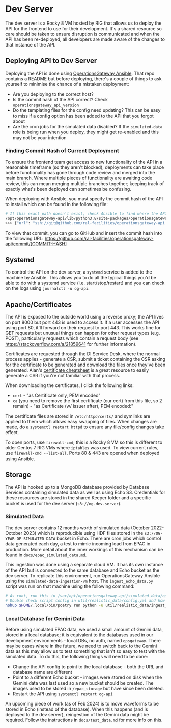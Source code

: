 # Dev Server
The dev server is a Rocky 8 VM hosted by RIG that allows us to deploy the API for the frontend to use for their development. It's a shared resource so care should be taken to ensure disruption is communicated and when the API has been re-deployed, all developers are made aware of the changes to that instance of the API.

## Deploying API to Dev Server
Deploying the API is done using [OperationsGateway Ansible](https://github.com/ral-facilities/operationsgateway-ansible). That repo contains a README but before deploying, there's a couple of things to ask yourself to minimise the chance of a mistaken deployment:
- Are you deploying to the correct host?
- Is the commit hash of the API correct? Check `operationsgateway_api_version`
- Do the templating files for the config need updating? This can be easy to miss if a config option has been added to the API that you forgot about
- Are the cron jobs for the simulated data disabled? If the `simulated-data` role is being run when you deploy, they might get re-enabled and this may not be your intention

### Finding Commit Hash of Current Deployment
To ensure the frontend team get access to new functionality of the API in a reasonable timeframe (so they aren't blocked), deployments can take place before functionality has gone through code review and merged into the main branch. Where multiple pieces of functionality are awaiting code review, this can mean merging multiple branches together; keeping track of exactly what's been deployed can sometimes be confusing. 

When deploying with Ansible, you must specify the commit hash of the API to install which can be found in the following file:
```bash
# If this exact path doesn't exist, check Ansible to find where the API is being installed (look for the operationsgateway_api_virtualenv variable)
/opt/operationsgateway-api/lib/python3.8/site-packages/operationsgateway_api-0.1.0.dist-info/direct_url.json
>>> {"url": "ssh://git@github.com/ral-facilities/operationsgateway-api.git", "vcs_info": {"commit_id": "90701efdc7c5565e4d0afa80b9b7e1c81418f2d7", "requested_revision": "90701efdc7c5565e4d0afa80b9b7e1c81418f2d7", "vcs": "git"}
```

To view that commit, you can go to GitHub and insert the commit hash into the following URL: https://github.com/ral-facilities/operationsgateway-api/commit/[COMMIT-HASH]

## Systemd
To control the API on the dev server, a `systemd` service is added to the machine by Ansible. This allows you to do all the typical things you'd be able to do with a systemd service (i.e. start/stop/restart) and you can check on the logs using `journalctl -u og-api`.

## Apache/Certificates
The API is exposed to the outside world using a reverse proxy; the API lives on port 8000 but port 443 is used to access it. If a user accesses the API using port 80, it'll forward on their request to port 443. This works fine for GET requests but unusual things can happen for other request types (e.g. POST), particularly requests which contain a request body (see https://stackoverflow.com/a/21859641 for further information).

Certificates are requested through the DI Service Desk, where the normal process applies - generate a CSR, submit a ticket containing the CSR asking for the certificate to be generated and download the files once they've been generated. Alan's [certificate cheatsheet](https://github.com/ral-facilities/dseg-docs/blob/master/certs-cheat-sheet.md) is a great resource to easily generate a CSR if you're not familiar with that process.

When downloading the certificates, I click the following links: 
- `cert` - "as Certificate only, PEM encoded"
- `ca` (you need to remove the first certificate (our cert) from this file, so 2 remain) - "as Certificate (w/ issuer after), PEM encoded:"

The certificate files are stored in `/etc/httpd/certs/` and symlinks are applied to them which allows easy swapping of files. When changes are made, do a `systemctl restart httpd` to ensure any file/config changes take effect.

To open ports, use `firewall-cmd`; this is a Rocky 8 VM so this is different to older Centos 7 RIG VMs where `iptables` was used. To view current rules, use `firewall-cmd --list-all`. Ports 80 & 443 are opened when deployed using Ansible.

## Storage
The API is hooked up to a MongoDB database provided by Database Services containing simulated data as well as using Echo S3. Credentials for these resources are stored in the shared Keeper folder and a specific bucket is used for the dev server (`s3://og-dev-server`).

### Simulated Data
The dev server contains 12 months worth of simulated data (October 2022-October 2023) which is reproducible using HDF files stored in the `s3://OG-YEAR-OF-SIMULATED-DATA` bucket in Echo. There are cron jobs which control data generated each day, a test to mimic incoming load from EPAC in production. More detail about the inner workings of this mechanism can be found in `docs/epac_simulated_data.md`.

This ingestion was done using a separate cloud VM. It has its own instance of the API but is connected to the same database and Echo bucket as the dev server. To replicate this environment, run OperationsGateway Ansible using the `simulated-data-ingestion-vm` host. The `ingest_echo_data.py` script was run on that machine using the following command:
```bash
# As root, run this in /var/opt/operationsgateway-api/simulated_data/og_api_dev
# Double check script config in util/realistic_data/config.yml and how the API is configured just to make sure its pointing to databases and buckets you expect
nohup $HOME/.local/bin/poetry run python -u util/realistic_data/ingest_echo_data.py >> /var/log/operationsgateway-api/echo_ingestion_script.log 2>&1 &
```


### Local Database for Gemini Data
Before using simulated EPAC data, we used a small amount of Gemini data, stored in a local database; it is equivalent to the databases used in our development environments - local DBs, no auth, named `opsgateway`. There may be cases where in the future, we need to switch back to the Gemini data as this may allow us to test something that isn't so easy to test with the simulated data. To do this, the following things will need to be done:
- Change the API config to point to the local database - both the URL and database name are different
- Point to a different Echo bucket - images were stored on disk when the Gemini data was last used so a new bucket should be created. The images used to be stored in `/epac_storage` but have since been deleted.
- Restart the API using `systemctl restart og-api`

An upcoming piece of work (as of Feb 2024) is to move waveforms to be stored in Echo (instead of the database). When this happens (and is deployed to the dev server), reingestion of the Gemini data might be required. Follow the instructions in `docs/test_data.md` for more info on this.
